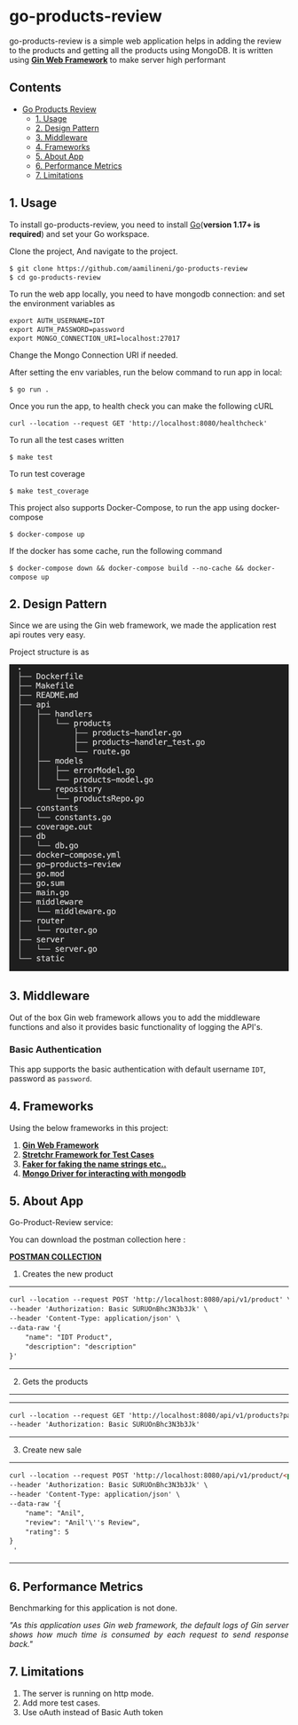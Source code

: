 
# go-products-review

go-products-review is a simple web application helps in adding the review to the products and getting all the products using MongoDB.
It is written using <a href="https://github.com/gin-gonic/gin"><strong>Gin Web Framework</strong></a> to make server high performant

## Contents
- [Go Products Review](#go-products-review)
  - [1. Usage](#usage)
  - [2. Design Pattern](#1-design-pattern)
  - [3. Middleware](#2-middleware)
  - [4. Frameworks](#3-frameworks)
  - [5. About App](#4-about-app)
  - [6. Performance Metrics](#performance-metrics)
  - [7. Limitations](#limitations)

## 1. Usage

To install go-products-review, you need to install [Go](https://golang.org/)(**version 1.17+ is required**) and set your Go workspace.

Clone the project, And navigate to the project.

```
$ git clone https://github.com/aamilineni/go-products-review
$ cd go-products-review
```

To run the web app locally, you need to have mongodb connection:
and set the environment variables as 

```
export AUTH_USERNAME=IDT
export AUTH_PASSWORD=password
export MONGO_CONNECTION_URI=localhost:27017
```

Change the Mongo Connection URI if needed. 

After setting the env variables, run the below command to run app in local:

```
$ go run .
```

Once you run the app, to health check you can make the following cURL

```
curl --location --request GET 'http://localhost:8080/healthcheck'
```
To run all the test cases written

```
$ make test
```
To run test coverage

```
$ make test_coverage
```

This project also supports Docker-Compose, to run the app using docker-compose 

```
$ docker-compose up
```

If the docker has some cache, run the following command

```
$ docker-compose down && docker-compose build --no-cache && docker-compose up
```

## 2. Design Pattern

Since we are using the Gin web framework, we made the application rest api routes very easy.

Project structure is as 

<img src="./static/project-structure.png" />

## 3. Middleware

Out of the box Gin web framework allows you to add the middleware functions and also it provides basic functionality of logging the API's.

### Basic Authentication

This app supports the basic authentication with default username `IDT`,  password as `password`.

## 4. Frameworks
Using the below frameworks in this project:
1. <a href="https://github.com/gin-gonic/gin"><strong>Gin Web Framework</strong></a>
2. <a href="https://github.com/stretchr/testify"><strong>Stretchr Framework for Test Cases</strong></a>
3. <a href="https://github.com/jaswdr/faker"><strong>Faker for faking the name strings etc..</strong></a>
4. <a href="https://go.mongodb.org/mongo-driver"><strong>Mongo Driver for interacting with mongodb</strong></a>

## 5. About App

Go-Product-Review service:

You can download the postman collection here :

<a href="./static/products.postman_collection.json"><strong>POSTMAN COLLECTION</strong></a> 

1. Creates the new product

---
```markdown
curl --location --request POST 'http://localhost:8080/api/v1/product' \
--header 'Authorization: Basic SURUOnBhc3N3b3Jk' \
--header 'Content-Type: application/json' \
--data-raw '{
    "name": "IDT Product",
    "description": "description"
}'
```
---
2. Gets the products
---
---
```markdown
curl --location --request GET 'http://localhost:8080/api/v1/products?page=1&limit=10&name=gr' \
--header 'Authorization: Basic SURUOnBhc3N3b3Jk'
```
---
3. Create new sale

---
```markdown
curl --location --request POST 'http://localhost:8080/api/v1/product/<product_id>/review' \
--header 'Authorization: Basic SURUOnBhc3N3b3Jk' \
--header 'Content-Type: application/json' \
--data-raw '{
    "name": "Anil",
    "review": "Anil'\''s Review",
    "rating": 5
}
 '
```
---
## 6. Performance Metrics
Benchmarking for this application is not done.
<p align="justify"><i>"As this application uses Gin web framework, the default logs of Gin server shows how much time is consumed by each request to send response back."</i></p>

## 7. Limitations
1. The server is running on http mode.
2. Add more test cases.
3. Use oAuth instead of Basic Auth token
